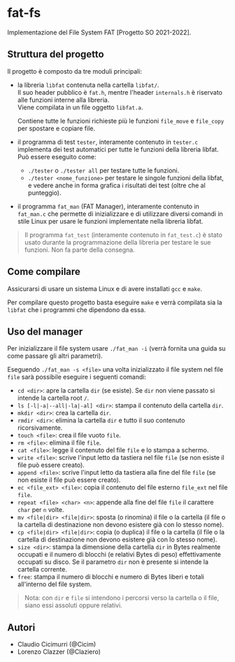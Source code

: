 # fat-fs
Implementazione del File System FAT [Progetto SO 2021-2022].

## Struttura del progetto
Il progetto è composto da tre moduli principali:
- la libreria `libfat` contenuta nella cartella `libfat/`.  
  Il suo header pubblico è `fat.h`, mentre l'header `internals.h` è riservato alle funzioni interne alla libreria.  
  Viene compilata in un file oggetto `libfat.a`.

  Contiene tutte le funzioni richieste più le funzioni `file_move` e `file_copy` per spostare e copiare file.

- il programma di test `tester`, interamente contenuto in `tester.c` implementa dei test automatici per tutte le funzioni della libreria libfat. Può essere eseguito come:
    + `./tester` o `./tester all` per testare tutte le funzioni.
    + `./tester <nome_funzione>` per testare le singole funzioni della libfat, e vedere anche in forma grafica i risultati dei test (oltre che al punteggio).

- il programma `fat_man` (FAT Manager), interamente contenuto in `fat_man.c` che permette di inizializzare e di utilizzare diversi comandi in stile Linux per usare le funzioni implementate nella libreria libfat.

> Il programma `fat_test` (interamente contenuto in `fat_test.c`) è stato usato durante la programmazione della libreria per testare le sue funzioni. Non fa parte della consegna.


## Come compilare
Assicurarsi di usare un sistema Linux e di avere installati `gcc` e `make`.

Per compilare questo progetto basta eseguire `make` e verrà compilata sia la `libfat` che i programmi che dipendono da essa.

## Uso del manager
Per inizializzare il file system usare `./fat_man -i` (verrà fornita una guida su come passare gli altri parametri).

Eseguendo `./fat_man -s <file>` una volta inizializzato il file system nel file `file` sarà possibile eseguire i seguenti comandi:
- `cd <dir>`: apre la cartella `dir` (se esiste). Se `dir` non viene passato si intende la cartella root `/`.
- `ls [-l|-a|--all|-la|-al] <dir>`: stampa il contenuto della cartella `dir`.
- `mkdir <dir>`: crea la cartella `dir`.
- `rmdir <dir>`: elimina la cartella `dir` e tutto il suo contenuto ricorsivamente.
- `touch <file>`: crea il file vuoto `file`.
- `rm <file>`: elimina il file `file`.
- `cat <file>`: legge il contenuto del file `file` e lo stampa a schermo.
- `write <file>`: scrive l'input letto da tastiera nel file `file` (se non esiste il file può essere creato).
- `append <file>`: scrive l'input letto da tastiera alla fine del file `file` (se non esiste il file può essere creato).
- `ec <file_ext> <file>`: copia il contenuto del file esterno `file_ext` nel file `file`.
- `repeat <file> <char> <n>`: appende alla fine del file `file` il carattere `char` per `n` volte.
- `mv <file|dir> <file|dir>`: sposta (o rinomina) il file o la cartella (il file o la cartella di destinazione non devono esistere già con lo stesso nome).
- `cp <file|dir> <file|dir>`: copia (o duplica) il file o la cartella (il file o la cartella di destinazione non devono esistere già con lo stesso nome).
- `size <dir>`: stampa la dimensione della cartella `dir` in Bytes realmente occupati e il numero di blocchi (e relativi Bytes di peso) effettivamente occupati su disco. Se il parametro `dir` non è presente si intende la cartella corrente.
- `free`: stampa il numero di blocchi e numero di Bytes liberi e totali all'interno del file system.

> Nota: con `dir` e `file` si intendono i percorsi verso la cartella o il file, siano essi assoluti oppure relativi.

## Autori
- Claudio Cicimurri (@Cicim)
- Lorenzo Clazzer (@Claziero)
